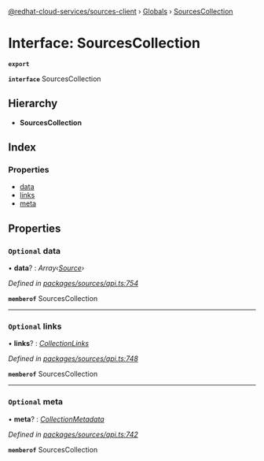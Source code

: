 [@redhat-cloud-services/sources-client](../README.md) › [Globals](../globals.md) › [SourcesCollection](sourcescollection.md)

# Interface: SourcesCollection

**`export`** 

**`interface`** SourcesCollection

## Hierarchy

* **SourcesCollection**

## Index

### Properties

* [data](sourcescollection.md#optional-data)
* [links](sourcescollection.md#optional-links)
* [meta](sourcescollection.md#optional-meta)

## Properties

### `Optional` data

• **data**? : *Array‹[Source](source.md)›*

*Defined in [packages/sources/api.ts:754](https://github.com/Hyperkid123/javascript-clients/blob/master/packages/sources/api.ts#L754)*

**`memberof`** SourcesCollection

___

### `Optional` links

• **links**? : *[CollectionLinks](collectionlinks.md)*

*Defined in [packages/sources/api.ts:748](https://github.com/Hyperkid123/javascript-clients/blob/master/packages/sources/api.ts#L748)*

**`memberof`** SourcesCollection

___

### `Optional` meta

• **meta**? : *[CollectionMetadata](collectionmetadata.md)*

*Defined in [packages/sources/api.ts:742](https://github.com/Hyperkid123/javascript-clients/blob/master/packages/sources/api.ts#L742)*

**`memberof`** SourcesCollection
